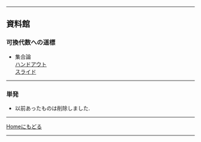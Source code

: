 <!-- Global site tag (gtag.js) - Google Analytics -->
<script async src="https://www.googletagmanager.com/gtag/js?id=UA-212193483-1"></script>
<script>
  window.dataLayer = window.dataLayer || [];
  function gtag(){dataLayer.push(arguments);}
  gtag('js', new Date());

  gtag('config', 'UA-212193483-1');
</script>

---

## 資料館

### 可換代数への道標

- 集合論<br />
  [ハンドアウト](pdf/Preparation_Section.pdf)<br />
  [スライド](pdf/M_Preparation_Section.pdf)<br />

---

### 単発

- 以前あったものは削除しました. 

---

[Homeにもどる](https://koutya0akari.github.io/)

---